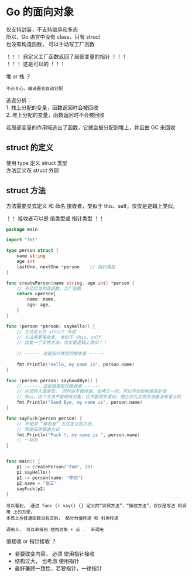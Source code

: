 # Go 的面向对象

仅支持封装，不支持继承和多态  
所以，Go 语言中没有 class，只有 struct  
也没有构造函数， 可以手动写工厂函数

！！！ 自定义工厂函数返回了局部变量的指针 ！！！  
！！！ 这是可以的 ！！！

堆 or 栈 ？

    不必关心，编译器会自动分配

逃逸分析：  
    1. 栈上分配的变量，函数返回时会被回收  
    2. 堆上分配的变量，函数返回时不会被回收  

若局部变量的作用域逃出了函数，它就会被分配到堆上，并且由 GC 来回收

## struct 的定义

使用 type 定义 struct 类型  
方法定义在 struct 外部  

## struct 方法
方法需要显式定义 和 命名 接收者，类似于 this、self，仅仅是逻辑上类似。

！！ 接收者可以是 值类型或 指针类型 ！！ 

```go
package main

import "fmt"

type person struct {
    name string
	age int
	lastOne, nextOne *person    // 指针类型
}

func createPerson(name string, age int) *person {
	// 手动实现构造函数，工厂函数
    return &person{
        name: name,
        age: age,
    }
}

func (person *person) sayHello() {
	// 方法定义在 struct 外部
	// 方法需要接收者, 类似于 this、self
	// 这是一个实例方法，仅仅是逻辑上类似！！
	
	// ------ 这是指针类型的接收者 ------
	
    fmt.Println("Hello, my name is", person.name)
}

func (person person) sayGoodBye() {
	// ------ 这是值类型的接收者 ------
	// 必须传入值类型， 同时由于值传递，会拷贝一份，所以不会影响原来的值
	// 所以，这个方法不能修改对象，也不能同步变动，把它作为实例方法是没有意义的
	fmt.Println("Good Bye, my name is", person.name)
}

func sayFuck(person person) {
	// 不使用 “接收者” 方式定义的方法，
	// 而是采用普通方式
	fmt.Println("Fuck !, my name is ", person.name)
	// 一样的
}


func main() {
    p1 := createPerson("Tom", 18)
    p1.sayHello()
	p2 := person{name: "李四"}
	p2.name = "张三"
	sayFuck(p2)
}
```

    可以看到， 通过 func () say() {} 定义的“实例方法”、“接收方法”，仅仅是写法 和调用 上的方便，  
    本质上与普通函数没有区别， 都分为值传递 和 引用传递

    调用上， 可以直接用 结构对象 + 点 .  来调用

值接收 or 指针接收 ？

- 若要改变内容， 必须 使用指针接收
- 结构过大， 也考虑 使用指针
- 最好兼顾一致性，若要指针，一律指针